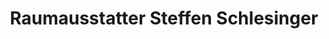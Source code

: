 ---
title: "Raumausstatter Steffen Schlesinger"
url: /sayda/raumausstatter-steffen-schlesinger/
shop: Allgemein
---